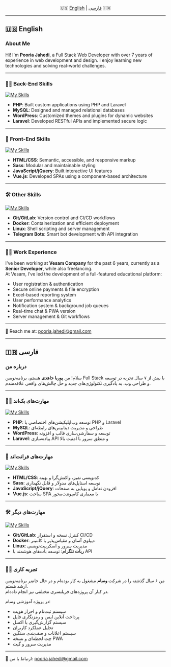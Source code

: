 <p align="center">
  🇺🇸 <a href="#-english">English</a> | <a href="#-فارسی">فارسی</a> 🇮🇷
</p>

---

## 🇺🇸 English

### About Me
Hi! I'm **Pooria Jahedi**, a Full Stack Web Developer with over 7 years of experience in web development and design. I enjoy learning new technologies and solving real-world challenges.

---

### 👨‍💻 Back-End Skills  
[![My Skills](https://skillicons.dev/icons?i=php,laravel,mysql,wordpress)](https://skillicons.dev)

- **PHP**: Built custom applications using PHP and Laravel  
- **MySQL**: Designed and managed relational databases  
- **WordPress**: Customized themes and plugins for dynamic websites  
- **Laravel**: Developed RESTful APIs and implemented secure logic  

---

### 🎨 Front-End Skills  
[![My Skills](https://skillicons.dev/icons?i=html,css,sass,javascript,jquery,vuejs)](https://skillicons.dev)

- **HTML/CSS**: Semantic, accessible, and responsive markup  
- **Sass**: Modular and maintainable styling  
- **JavaScript/jQuery**: Built interactive UI features  
- **Vue.js**: Developed SPAs using a component-based architecture  

---

### 🛠 Other Skills  
[![My Skills](https://skillicons.dev/icons?i=linux,git,gitlab,docker)](https://skillicons.dev)

- **Git/GitLab**: Version control and CI/CD workflows  
- **Docker**: Containerization and efficient deployment  
- **Linux**: Shell scripting and server management  
- **Telegram Bots**: Smart bot development with API integration  

---

### 🧑‍💼 Work Experience  
I've been working at **Vesam Company** for the past 6 years, currently as a **Senior Developer**, while also freelancing.  
At Vesam, I’ve led the development of a full-featured educational platform:

- User registration & authentication  
- Secure online payments & file encryption  
- Excel-based reporting system  
- User performance analytics  
- Notification system & background job queues  
- Real-time chat & PWA version  
- Server management & Git workflows

---

📧 Reach me at: [pooria.jahedi@gmail.com](mailto:pooria.jahedi@gmail.com)

---

## 🇮🇷 فارسی

### درباره من  
سلام! من **پوریا جاهدی** هستم، برنامه‌نویس Full Stack با بیش از ۷ سال تجربه در توسعه و طراحی وب. به یادگیری تکنولوژی‌های جدید و حل چالش‌های واقعی علاقه‌مندم.

---

### 👨‍💻 مهارت‌های بک‌اند  
[![My Skills](https://skillicons.dev/icons?i=php,laravel,mysql,wordpress)](https://skillicons.dev)

- **PHP**: توسعه وب‌اپلیکیشن‌های اختصاصی با PHP و Laravel  
- **MySQL**: طراحی و مدیریت دیتابیس‌های رابطه‌ای  
- **WordPress**: توسعه و سفارشی‌سازی قالب و افزونه  
- **Laravel**: پیاده‌سازی API و منطق سرور با امنیت بالا  

---

### 🎨 مهارت‌های فرانت‌اند  
[![My Skills](https://skillicons.dev/icons?i=html,css,sass,javascript,jquery,vuejs)](https://skillicons.dev)

- **HTML/CSS**: کدنویسی تمیز، واکنش‌گرا و بهینه  
- **Sass**: توسعه استایل‌های مدولار و قابل نگهداری  
- **JavaScript/jQuery**: افزودن تعامل و پویایی به صفحات  
- **Vue.js**: ساخت SPA با معماری کامپوننت‌محور  

---

### 🛠 مهارت‌های دیگر  
[![My Skills](https://skillicons.dev/icons?i=linux,git,gitlab,docker)](https://skillicons.dev)

- **Git/GitLab**: کنترل نسخه و استقرار CI/CD  
- **Docker**: دیپلوی آسان و مقیاس‌پذیر با کانتینر  
- **Linux**: مدیریت سرور و اسکریپت‌نویسی  
- **ربات تلگرام**: توسعه بات‌های هوشمند با API  

---

### 🧑‍💼 تجربه کاری  
من ۶ سال گذشته را در شرکت **وسام** مشغول به کار بوده‌ام و در حال حاضر برنامه‌نویس ارشد هستم.  
در کنار آن پروژه‌های فریلنسری مختلفی نیز انجام داده‌ام.

در پروژه آموزشی وسام:
- سیستم ثبت‌نام و احراز هویت  
- پرداخت آنلاین ایمن و رمزنگاری فایل  
- سیستم گزارش‌گیری با اکسل  
- تحلیل عملکرد کاربران  
- سیستم اعلانات و صف‌بندی سنگین  
- چت لحظه‌ای و نسخه PWA  
- مدیریت سرور و گیت

---

📧 ارتباط با من: [pooria.jahedi@gmail.com](mailto:pooria.jahedi@gmail.com)
